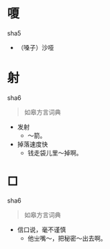 # 嗄
sha5
- （嗓子）沙哑

# 射
sha6
> 如皋方言词典
- 发射
  - ～箭。
- 掉落速度快
  - 钱走袋儿里～掉啊。

# □
sha6
> 如皋方言词典
- 信口说，毫不谨慎
  - 他㞢嘴～，把秘密～出去啊。
